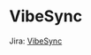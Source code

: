 # VibeSync

Jira: [VibeSync](https://dumitresculeduard.atlassian.net/jira/software/projects/VS/settings/details)
